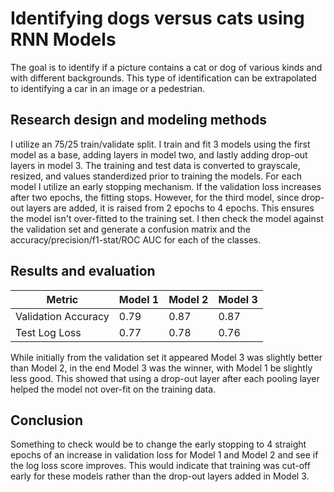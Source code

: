 # Identifying dogs versus cats using RNN Models
The goal is to identify if a picture contains a cat or dog of various kinds and with different backgrounds. This type of identification can be extrapolated to identifying a car in an image or a pedestrian. 

## Research design and modeling methods
I utilize an 75/25 train/validate split. I train and fit 3 models using the first model as a base, adding layers in model two, and lastly adding drop-out layers in model 3. The training and test data is converted to grayscale, resized, and values standerdized prior to training the models. For each model I utilize an early stopping mechanism. If the validation loss increases after two epochs, the fitting stops. However, for the third model, since drop-out layers are added, it is raised from 2 epochs to 4 epochs. This ensures the model isn't over-fitted to the training set. I then check the model against the validation set and generate a confusion matrix and the accuracy/precision/f1-stat/ROC AUC for each of the classes.
 
## Results and evaluation
| Metric | Model 1 | Model 2 | Model 3 |
|---     | ---     | ---     | ---     |
| Validation Accuracy | 0.79 | 0.87 | 0.87 | 
| Test Log Loss | 0.77 | 0.78 | 0.76 |

While initially from the validation set it appeared Model 3 was slightly better than Model 2, in the end Model 3 was the winner, with Model 1 be slightly less good. This showed that using a drop-out layer after each pooling layer helped the model not over-fit on the training data.

## Conclusion
Something to check would be to change the early stopping to 4 straight epochs of an increase in validation loss for Model 1 and Model 2 and see if the log loss score improves. This would indicate that training was cut-off early for these models rather than the drop-out layers added in Model 3. 
